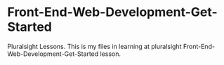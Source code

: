 # Front-End-Web-Development-Get-Started
Pluralsight Lessons.
This is my files in learning at pluralsight Front-End-Web-Development-Get-Started lesson.
